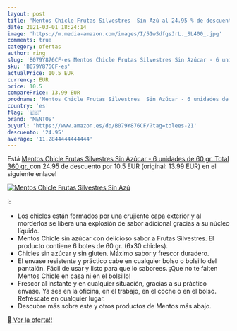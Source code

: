```yaml
---
layout: post
title: 'Mentos Chicle Frutas Silvestres  Sin Azú al 24.95 % de descuento'
date: 2021-03-01 18:24:14
image: 'https://m.media-amazon.com/images/I/51wSdfgsJrL._SL400_.jpg'
comments: true
category: ofertas
author: ring
slug: 'B079Y876CF-es Mentos Chicle Frutas Silvestres Sin Azúcar - 6 unidades de...'
sku: 'B079Y876CF-es'
actualPrice: 10.5 EUR
currency: EUR
price: 10.5
comparePrice: 13.99 EUR
prodname: 'Mentos Chicle Frutas Silvestres  Sin Azúcar - 6 unidades de 60 gr.  Total 360 gr. '
country: 'es'
flag: '🇪🇸'
brand: 'MENTOS'
buyurl: 'https://www.amazon.es/dp/B079Y876CF/?tag=tolees-21'
descuento: '24.95'
average: '11.2844444444444'
---
```


Está [Mentos Chicle Frutas Silvestres  Sin Azúcar - 6 unidades de 60 gr.  Total 360 gr. ](https://www.amazon.es/dp/B079Y876CF/?tag=tolees-21) con 24.95 de descuento por 10.5 EUR (original: 13.99 EUR) en el siguiente enlace!

[![Mentos Chicle Frutas Silvestres  Sin Azú](https://m.media-amazon.com/images/I/51wSdfgsJrL._SL400_.jpg)](https://www.amazon.es/dp/B079Y876CF/?tag=tolees-21)

ℹ️:

- Los chicles están formados por una crujiente capa exterior y al morderlos se libera una explosión de sabor adicional gracias a su núcleo líquido.
- Mentos Chicle sin azúcar con delicioso sabor a Frutas Silvestres. El producto contiene 6 botes de 60 gr. (6x30 chicles).
- Chicles sin azúcar y sin gluten. Máximo sabor y frescor duradero.
- El envase resistente y práctico cabe en cualquier bolso o bolsillo del pantalón. Fácil de usar y listo para que lo saborees. ¡Que no te falten Mentos Chicle en casa ni en el bolsillo!
- Frescor al instante y en cualquier situación, gracias a su práctico envase. Ya sea en la oficina, en el trabajo, en el coche o en el bolso. Refréscate en cualquier lugar.
- Descubre más sobre este y otros productos de Mentos más abajo.

[🛒 Ver la oferta!!](https://www.amazon.es/dp/B079Y876CF/?tag=tolees-21)
